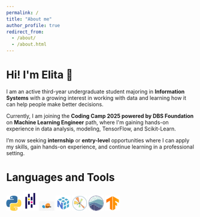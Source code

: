 ```yaml
---
permalink: /
title: "About me"
author_profile: true
redirect_from: 
  - /about/
  - /about.html
---
```


# Hi! I'm Elita 👋
I am an active third-year undergraduate student majoring in **Information Systems** with a growing interest in working with data and learning how it can help people make better decisions.

Currently, I am joining the **Coding Camp 2025 powered by DBS Foundation** on **Machine Learning Engineer** path, where I'm gaining hands-on experience in data analysis, modeling, TensorFlow, and Scikit-Learn.

 I’m now seeking **internship** or **entry-level** opportunities where I can apply my skills, gain hands-on experience, and continue learning in a professional setting.

# Languages and Tools
<p>
  <img src="/images/python-logo.png" alt="Python" width="40">
  <img src="/images/pandas-logo.png" alt="Pandas" width="40">
  <img src="/images/sklearn-logo.png" alt="Scikit-learn" width="40">
  <img src="/images/numpy-logo.png" alt="NumPy" width="40">
  <img src="/images/matplotlib-logo.png" alt="Matplotlib" width="40">
  <img src="/images/seaborn-logo.png" alt="Seaborn" width="40">
  <img src="/images/tf-logo.png" alt="TensorFlow" width="40">
</p>